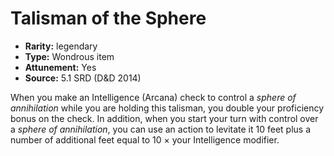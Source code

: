 
# Talisman of the Sphere

* **Rarity:** legendary
* **Type:** Wondrous item
* **Attunement:** Yes
* **Source:** 5.1 SRD (D&D 2014)


When you make an Intelligence (Arcana) check to control a _sphere of annihilation_ while you are holding this talisman, you double your proficiency bonus on the check. In addition, when you start your turn with control over a _sphere of annihilation_, you can use an action to levitate it 10 feet plus a number of additional feet equal to 10 × your Intelligence modifier.

